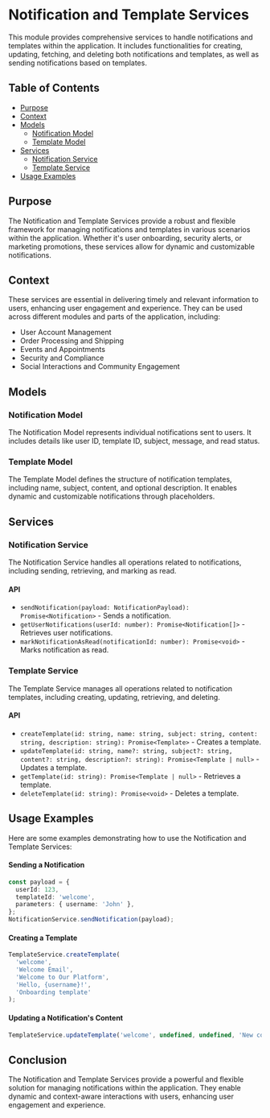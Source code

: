 <!DOCTYPE html>
<html lang="en">
<head>
    <meta charset="UTF-8">
    <meta name="viewport" content="width=device-width, initial-scale=1.0">
</head>
<body>

<h1>Notification and Template Services</h1>
<p>This module provides comprehensive services to handle notifications and templates within the application. It includes functionalities for creating, updating, fetching, and deleting both notifications and templates, as well as sending notifications based on templates.</p>

<h2>Table of Contents</h2>
<ul>
  <li><a href="#purpose">Purpose</a></li>
  <li><a href="#context">Context</a></li>
  <li><a href="#models">Models</a>
    <ul>
      <li><a href="#notification-model">Notification Model</a></li>
      <li><a href="#template-model">Template Model</a></li>
    </ul>
  </li>
  <li><a href="#services">Services</a>
    <ul>
      <li><a href="#notification-service">Notification Service</a></li>
      <li><a href="#template-service">Template Service</a></li>
    </ul>
  </li>
  <li><a href="#usage-examples">Usage Examples</a></li>
</ul>

<h2 id="purpose">Purpose</h2>
<p>The Notification and Template Services provide a robust and flexible framework for managing notifications and templates in various scenarios within the application. Whether it's user onboarding, security alerts, or marketing promotions, these services allow for dynamic and customizable notifications.</p>

<h2 id="context">Context</h2>
<p>These services are essential in delivering timely and relevant information to users, enhancing user engagement and experience. They can be used across different modules and parts of the application, including:</p>
<ul>
  <li>User Account Management</li>
  <li>Order Processing and Shipping</li>
  <li>Events and Appointments</li>
  <li>Security and Compliance</li>
  <li>Social Interactions and Community Engagement</li>
</ul>

<h2 id="models">Models</h2>

### Notification Model

<p>The Notification Model represents individual notifications sent to users. It includes details like user ID, template ID, subject, message, and read status.</p>

### Template Model

<p>The Template Model defines the structure of notification templates, including name, subject, content, and optional description. It enables dynamic and customizable notifications through placeholders.</p>

<h2 id="services">Services</h2>

### Notification Service

<p>The Notification Service handles all operations related to notifications, including sending, retrieving, and marking as read.</p>

#### API

<ul>
  <li><code>sendNotification(payload: NotificationPayload): Promise&lt;Notification&gt;</code> - Sends a notification.</li>
  <li><code>getUserNotifications(userId: number): Promise&lt;Notification[]&gt;</code> - Retrieves user notifications.</li>
  <li><code>markNotificationAsRead(notificationId: number): Promise&lt;void&gt;</code> - Marks notification as read.</li>
</ul>

### Template Service

<p>The Template Service manages all operations related to notification templates, including creating, updating, retrieving, and deleting.</p>

#### API

<ul>
  <li><code>createTemplate(id: string, name: string, subject: string, content: string, description: string): Promise&lt;Template&gt;</code> - Creates a template.</li>
  <li><code>updateTemplate(id: string, name?: string, subject?: string, content?: string, description?: string): Promise&lt;Template | null&gt;</code> - Updates a template.</li>
  <li><code>getTemplate(id: string): Promise&lt;Template | null&gt;</code> - Retrieves a template.</li>
  <li><code>deleteTemplate(id: string): Promise&lt;void&gt;</code> - Deletes a template.</li>
</ul>

<h2 id="usage-examples">Usage Examples</h2>
<p>Here are some examples demonstrating how to use the Notification and Template Services:</p>

#### Sending a Notification

```typescript
const payload = {
  userId: 123,
  templateId: 'welcome',
  parameters: { username: 'John' },
};
NotificationService.sendNotification(payload);
```

#### Creating a Template

```typescript
TemplateService.createTemplate(
  'welcome',
  'Welcome Email',
  'Welcome to Our Platform',
  'Hello, {username}!',
  'Onboarding template'
);
```

#### Updating a Notification's Content

```typescript
TemplateService.updateTemplate('welcome', undefined, undefined, 'New content with {parameter}');
```

<h2>Conclusion</h2>
<p>The Notification and Template Services provide a powerful and flexible solution for managing notifications within the application. They enable dynamic and context-aware interactions with users, enhancing user engagement and experience.</p>

</body>
</html>
